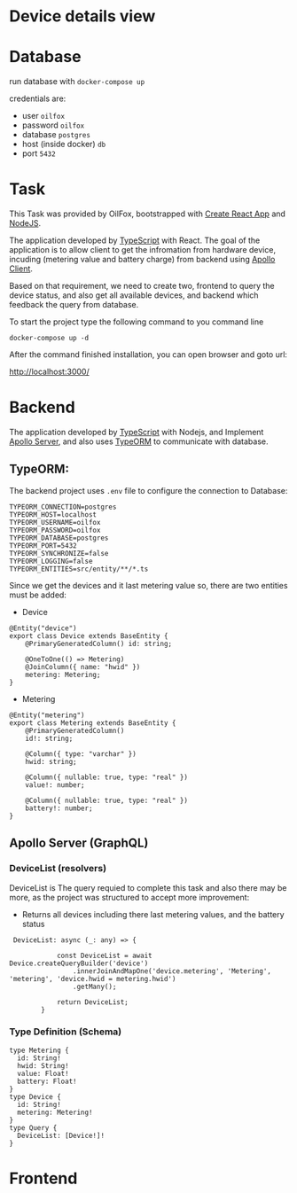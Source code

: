 # Device details view

# Database
run database with `docker-compose up`

credentials are:
* user `oilfox`
* password `oilfox`
* database `postgres`
* host (inside docker) `db`
* port `5432`

# Task

This Task was provided by OilFox, bootstrapped with [Create React App](https://github.com/facebook/create-react-app) and [NodeJS](https://nodejs.org).

The application developed by [TypeScript](https://www.typescriptlang.org/index.html) with React.
The goal of the application is to allow client to get the infromation from hardware device, incuding (metering value and battery charge) from backend using [Apollo Client](https://www.apollographql.com/docs/react/api/react-hooks/#usemutation).

Based on that requirement, we need to create two, frontend to query the device status, and also get all available devices, and backend which feedback the query from database.

To start the project type the following command to you command line

`docker-compose up -d`

After the command finished installation, you can open browser and goto url:

[http://localhost:3000/](http://localhost:3000/)


# Backend

The application developed by [TypeScript](https://www.typescriptlang.org/index.html) with Nodejs, and Implement [Apollo Server](https://www.apollographql.com/docs/apollo-server/), and also uses [TypeORM](https://typeorm.io) to communicate with database.

## TypeORM:

The backend project uses `.env` file to configure the connection to Database:
```
TYPEORM_CONNECTION=postgres
TYPEORM_HOST=localhost
TYPEORM_USERNAME=oilfox
TYPEORM_PASSWORD=oilfox
TYPEORM_DATABASE=postgres
TYPEORM_PORT=5432
TYPEORM_SYNCHRONIZE=false
TYPEORM_LOGGING=false
TYPEORM_ENTITIES=src/entity/**/*.ts
```
Since we get the devices and it last metering value so, there are two entities must be added:

- Device
```
@Entity("device")
export class Device extends BaseEntity {
    @PrimaryGeneratedColumn() id: string;

    @OneToOne(() => Metering)
    @JoinColumn({ name: "hwid" })
    metering: Metering;
}
```
- Metering
```
@Entity("metering")
export class Metering extends BaseEntity {
    @PrimaryGeneratedColumn() 
    id!: string;

    @Column({ type: "varchar" }) 
    hwid: string;

    @Column({ nullable: true, type: "real" }) 
    value!: number;

    @Column({ nullable: true, type: "real" }) 
    battery!: number;
}
```

## Apollo Server (GraphQL)

### DeviceList (resolvers)

DeviceList is The query requied to complete this task and also there may be more, as the project was structured to accept more improvement:

- Returns all devices including there last metering values, and the battery status

```
 DeviceList: async (_: any) => {

            const DeviceList = await Device.createQueryBuilder('device')
                .innerJoinAndMapOne('device.metering', 'Metering', 'metering', 'device.hwid = metering.hwid')
                .getMany();

            return DeviceList;
        }
```
### Type Definition (Schema)
```
type Metering {
  id: String!
  hwid: String!
  value: Float!
  battery: Float!
}
type Device {
  id: String!
  metering: Metering!
}
type Query {
  DeviceList: [Device!]!
}
```

# Frontend

